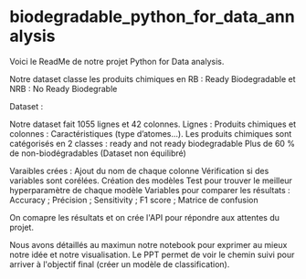 # biodegradable_python_for_data_annalysis

Voici le ReadMe de notre projet Python for Data analysis. 

Notre dataset classe les produits chimiques en RB : Ready Biodegradable et NRB : No Ready Biodegrable

  Dataset :

Notre dataset fait 1055 lignes et 42 colonnes.
Lignes : Produits chimiques et colonnes : Caractéristiques (type d’atomes…).
Les produits chimiques sont catégorisés en 2 classes : ready and not ready biodegradable
Plus de 60 % de non-biodégradables (Dataset non équilibré)

  Varaibles crées :
Ajout du nom de chaque colonne
Vérification si des variables sont corélées. 
Création des modèles
Test pour trouver le meilleur hyperparamètre de chaque modèle
Variables pour comparer les résultats : Accuracy ; Précision  ; Sensitivity  ; F1 score ; Matrice de confusion 

On comapre les résultats et on crée l'API pour répondre aux attentes du projet. 


Nous avons détaillés au maximun notre notebook pour exprimer au mieux notre idée et notre visualisation. 
Le PPT permet de voir le chemin suivi pour arriver à l'objectif final (créer un modèle de classification).
